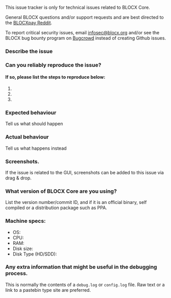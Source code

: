 <!--- Remove sections that do not apply -->

This issue tracker is only for technical issues related to BLOCX Core.

General BLOCX questions and/or support requests and are best directed to the [BLOCXpay Reddit](https://www.reddit.com/r/blocxpay/).

To report critical security issues, email infosec@blocx.org and/or see the BLOCX bug bounty program on [Bugcrowd](https://bugcrowd.com/blocxdigitalcash) instead of creating Github issues.

### Describe the issue

### Can you reliably reproduce the issue?
#### If so, please list the steps to reproduce below:
1.
2.
3.

### Expected behaviour
Tell us what should happen

### Actual behaviour
Tell us what happens instead

### Screenshots.
If the issue is related to the GUI, screenshots can be added to this issue via drag & drop.

### What version of BLOCX Core are you using?
List the version number/commit ID, and if it is an official binary, self compiled or a distribution package such as PPA.

### Machine specs:
- OS:
- CPU:
- RAM:
- Disk size:
- Disk Type (HD/SDD):

### Any extra information that might be useful in the debugging process.
This is normally the contents of a `debug.log` or `config.log` file. Raw text or a link to a pastebin type site are preferred.
